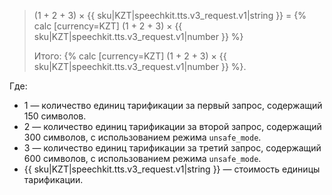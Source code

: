 > (1 + 2 + 3) × {{ sku|KZT|speechkit.tts.v3_request.v1|string }} = {% calc [currency=KZT] (1 + 2 + 3) × {{ sku|KZT|speechkit.tts.v3_request.v1|number }} %}
>
> Итого: {% calc [currency=KZT] (1 + 2 + 3) × {{ sku|KZT|speechkit.tts.v3_request.v1|number }} %}.

Где:

* 1 — количество единиц тарификации за первый запрос, содержащий 150 символов.
* 2 — количество единиц тарификации за второй запрос, содержащий 300 символов, с использованием режима `unsafe_mode`.
* 3 — количество единиц тарификации за третий запрос, содержащий 600 символов, с использованием режима `unsafe_mode`.
* {{ sku|KZT|speechkit.tts.v3_request.v1|string }} — стоимость единицы тарификации.